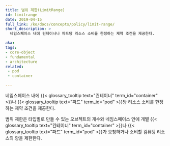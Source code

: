 ```yaml
---
title: 범위 제한(LimitRange)
id: limitrange
date: 2019-04-15
full_link: /ko/docs/concepts/policy/limit-range/
short_description: >
  네임스페이스 내에 컨테이너나 파드당 리소스 소비를 한정하는 제약 조건을 제공한다.

aka:
tags:
- core-object
- fundamental
- architecture
related:
 - pod
 - container

---
```

  네임스페이스 내에 {{< glossary_tooltip text="컨테이너" term_id="container" >}}나 {{< glossary_tooltip text="파드" term_id="pod" >}}당 리소스 소비를 한정하는 제약 조건을 제공한다.

<!--more-->
범위 제한은 타입별로 만들 수 있는 오브젝트의 개수와
네임스페이스 안에 개별 {{< glossary_tooltip text="컨테이너" term_id="container" >}}나 {{< glossary_tooltip text="파드" term_id="pod" >}}가 요청하거나 소비할 컴퓨팅 리소스의 양을 제한한다.
